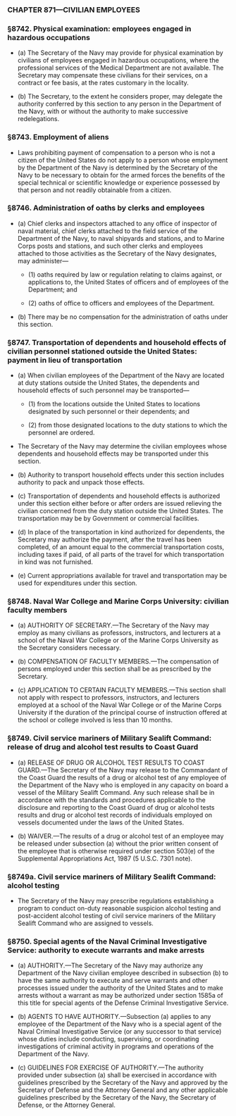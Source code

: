### **CHAPTER 871—CIVILIAN EMPLOYEES**

### §8742. Physical examination: employees engaged in hazardous occupations
* (a) The Secretary of the Navy may provide for physical examination by civilians of employees engaged in hazardous occupations, where the professional services of the Medical Department are not available. The Secretary may compensate these civilians for their services, on a contract or fee basis, at the rates customary in the locality.

* (b) The Secretary, to the extent he considers proper, may delegate the authority conferred by this section to any person in the Department of the Navy, with or without the authority to make successive redelegations.

### §8743. Employment of aliens
* Laws prohibiting payment of compensation to a person who is not a citizen of the United States do not apply to a person whose employment by the Department of the Navy is determined by the Secretary of the Navy to be necessary to obtain for the armed forces the benefits of the special technical or scientific knowledge or experience possessed by that person and not readily obtainable from a citizen.

### §8746. Administration of oaths by clerks and employees
* (a) Chief clerks and inspectors attached to any office of inspector of naval material, chief clerks attached to the field service of the Department of the Navy, to naval shipyards and stations, and to Marine Corps posts and stations, and such other clerks and employees attached to those activities as the Secretary of the Navy designates, may administer—

  * (1) oaths required by law or regulation relating to claims against, or applications to, the United States of officers and of employees of the Department; and

  * (2) oaths of office to officers and employees of the Department.


* (b) There may be no compensation for the administration of oaths under this section.

### §8747. Transportation of dependents and household effects of civilian personnel stationed outside the United States: payment in lieu of transportation
* (a) When civilian employees of the Department of the Navy are located at duty stations outside the United States, the dependents and household effects of such personnel may be transported—

  * (1) from the locations outside the United States to locations designated by such personnel or their dependents; and

  * (2) from those designated locations to the duty stations to which the personnel are ordered.


* The Secretary of the Navy may determine the civilian employees whose dependents and household effects may be transported under this section.

* (b) Authority to transport household effects under this section includes authority to pack and unpack those effects.

* (c) Transportation of dependents and household effects is authorized under this section either before or after orders are issued relieving the civilian concerned from the duty station outside the United States. The transportation may be by Government or commercial facilities.

* (d) In place of the transportation in kind authorized for dependents, the Secretary may authorize the payment, after the travel has been completed, of an amount equal to the commercial transportation costs, including taxes if paid, of all parts of the travel for which transportation in kind was not furnished.

* (e) Current appropriations available for travel and transportation may be used for expenditures under this section.

### §8748. Naval War College and Marine Corps University: civilian faculty members
* (a) AUTHORITY OF SECRETARY.—The Secretary of the Navy may employ as many civilians as professors, instructors, and lecturers at a school of the Naval War College or of the Marine Corps University as the Secretary considers necessary.

* (b) COMPENSATION OF FACULTY MEMBERS.—The compensation of persons employed under this section shall be as prescribed by the Secretary.

* (c) APPLICATION TO CERTAIN FACULTY MEMBERS.—This section shall not apply with respect to professors, instructors, and lecturers employed at a school of the Naval War College or of the Marine Corps University if the duration of the principal course of instruction offered at the school or college involved is less than 10 months.

### §8749. Civil service mariners of Military Sealift Command: release of drug and alcohol test results to Coast Guard
* (a) RELEASE OF DRUG OR ALCOHOL TEST RESULTS TO COAST GUARD.—The Secretary of the Navy may release to the Commandant of the Coast Guard the results of a drug or alcohol test of any employee of the Department of the Navy who is employed in any capacity on board a vessel of the Military Sealift Command. Any such release shall be in accordance with the standards and procedures applicable to the disclosure and reporting to the Coast Guard of drug or alcohol tests results and drug or alcohol test records of individuals employed on vessels documented under the laws of the United States.

* (b) WAIVER.—The results of a drug or alcohol test of an employee may be released under subsection (a) without the prior written consent of the employee that is otherwise required under section 503(e) of the Supplemental Appropriations Act, 1987 (5 U.S.C. 7301 note).

### §8749a. Civil service mariners of Military Sealift Command: alcohol testing
* The Secretary of the Navy may prescribe regulations establishing a program to conduct on-duty reasonable suspicion alcohol testing and post-accident alcohol testing of civil service mariners of the Military Sealift Command who are assigned to vessels.

### §8750. Special agents of the Naval Criminal Investigative Service: authority to execute warrants and make arrests
* (a) AUTHORITY.—The Secretary of the Navy may authorize any Department of the Navy civilian employee described in subsection (b) to have the same authority to execute and serve warrants and other processes issued under the authority of the United States and to make arrests without a warrant as may be authorized under section 1585a of this title for special agents of the Defense Criminal Investigative Service.

* (b) AGENTS TO HAVE AUTHORITY.—Subsection (a) applies to any employee of the Department of the Navy who is a special agent of the Naval Criminal Investigative Service (or any successor to that service) whose duties include conducting, supervising, or coordinating investigations of criminal activity in programs and operations of the Department of the Navy.

* (c) GUIDELINES FOR EXERCISE OF AUTHORITY.—The authority provided under subsection (a) shall be exercised in accordance with guidelines prescribed by the Secretary of the Navy and approved by the Secretary of Defense and the Attorney General and any other applicable guidelines prescribed by the Secretary of the Navy, the Secretary of Defense, or the Attorney General.